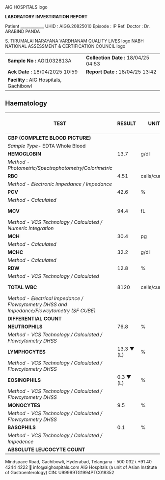<img>AIG HOSPITALS logo</img>

**LABORATORY INVESTIGATION REPORT**

Patient ____________
UHID : AIGG.20825010
Episode : IP
Ref. Doctor : Dr. ARABIND PANDA

<img>S. TIRUMALAI NARAYANA VARDHANAM QUALITY LIVES logo</img> <img>NABH NATIONAL ASSESSMENT & CERTIFICATION COUNCIL logo</img>

| | |
|---|---|
| **Sample No :** AGI1032813A | **Collection Date :** 18/04/25 04:53 |
| **Ack Date :** 18/04/2025 10:59 | **Report Date :** 18/04/25 13:42 |
| **Facility** : AIG Hospitals, Gachibowl |

## Haematology

<table>
<thead>
<tr>
<th>TEST</th>
<th>RESULT</th>
<th>UNIT</th>
<th>BIOLOGICAL REF INTERVAL</th>
</tr>
</thead>
<tbody>
<tr>
<td><strong>CBP (COMPLETE BLOOD PICTURE)</strong></td>
<td></td>
<td></td>
<td></td>
</tr>
<tr>
<td><em>Sample Type-</em> EDTA Whole Blood</td>
<td></td>
<td></td>
<td></td>
</tr>
<tr>
<td><strong>HEMOGLOBIN</strong></td>
<td>13.7</td>
<td>g/dl</td>
<td>13.0 - 17.0</td>
</tr>
<tr>
<td><em>Method - Photometric/Spectrophotometry/Colorimetric</em></td>
<td></td>
<td></td>
<td></td>
</tr>
<tr>
<td><strong>RBC</strong></td>
<td>4.51</td>
<td>cells/cumm</td>
<td>4.5 - 5.5</td>
</tr>
<tr>
<td><em>Method - Electronic Impedance / Impedance</em></td>
<td></td>
<td></td>
<td></td>
</tr>
<tr>
<td><strong>PCV</strong></td>
<td>42.6</td>
<td>%</td>
<td>40.0 - 50.0</td>
</tr>
<tr>
<td><em>Method - Calculated</em></td>
<td></td>
<td></td>
<td></td>
</tr>
<tr>
<td><strong>MCV</strong></td>
<td>94.4</td>
<td>fL</td>
<td>83.0 - 101.0</td>
</tr>
<tr>
<td><em>Method - VCS Technology / Calculated / Numeric Integration</em></td>
<td></td>
<td></td>
<td></td>
</tr>
<tr>
<td><strong>MCH</strong></td>
<td>30.4</td>
<td>pg</td>
<td>27.0 - 32.0</td>
</tr>
<tr>
<td><em>Method - Calculated</em></td>
<td></td>
<td></td>
<td></td>
</tr>
<tr>
<td><strong>MCHC</strong></td>
<td>32.2</td>
<td>g/dl</td>
<td>31.5 - 34.5</td>
</tr>
<tr>
<td><em>Method - Calculated</em></td>
<td></td>
<td></td>
<td></td>
</tr>
<tr>
<td><strong>RDW</strong></td>
<td>12.8</td>
<td>%</td>
<td>11.6 - 14</td>
</tr>
<tr>
<td><em>Method - VCS Technology / Calculated</em></td>
<td></td>
<td></td>
<td></td>
</tr>
<tr>
<td><strong>TOTAL WBC</strong></td>
<td>8120</td>
<td>cells/cumm</td>
<td>4000 - 10000</td>
</tr>
<tr>
<td><em>Method - Electrical Impedance / Flowcytometry DHSS and Impedance/Flowcytometry (SF CUBE)</em></td>
<td></td>
<td></td>
<td></td>
</tr>
<tr>
<td><strong>DIFFERENTIAL COUNT</strong></td>
<td></td>
<td></td>
<td></td>
</tr>
<tr>
<td><strong>NEUTROPHILS</strong></td>
<td>76.8</td>
<td>%</td>
<td>40 - 80</td>
</tr>
<tr>
<td><em>Method - VCS Technology / Calculated / Flowcytometry DHSS</em></td>
<td></td>
<td></td>
<td></td>
</tr>
<tr>
<td><strong>LYMPHOCYTES</strong></td>
<td>13.3 ▼ (L)</td>
<td>%</td>
<td>20 - 40</td>
</tr>
<tr>
<td><em>Method - VCS Technology / Calculated / Flowcytometry DHSS</em></td>
<td></td>
<td></td>
<td></td>
</tr>
<tr>
<td><strong>EOSINOPHILS</strong></td>
<td>0.3 ▼ (L)</td>
<td>%</td>
<td>1.0 - 6.0</td>
</tr>
<tr>
<td><em>Method - VCS Technology / Calculated / Flowcytometry DHSS</em></td>
<td></td>
<td></td>
<td></td>
</tr>
<tr>
<td><strong>MONOCYTES</strong></td>
<td>9.5</td>
<td>%</td>
<td>2.0 - 10.0</td>
</tr>
<tr>
<td><em>Method - VCS Technology / Calculated / Flowcytometry DHSS</em></td>
<td></td>
<td></td>
<td></td>
</tr>
<tr>
<td><strong>BASOPHILS</strong></td>
<td>0.1</td>
<td>%</td>
<td>0 - 2.0</td>
</tr>
<tr>
<td><em>Method - VCS Technology / Calculated / Impedence</em></td>
<td></td>
<td></td>
<td></td>
</tr>
<tr>
<td><strong>ABSOLUTE LEUCOCYTE COUNT</strong></td>
<td></td>
<td></td>
<td></td>
</tr>
</tbody>
</table>

<footer>
Mindspace Road, Gachibowli, Hyderabad, Telangana - 500 032 📞 +91 40 4244 4222 📧 info@aighospitals.com AIG Hospitals (a unit of Asian Institute of Gastroenterology) CIN: U99999TG1994PTC018352
</footer>
